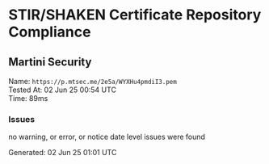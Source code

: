 # STIR/SHAKEN Certificate Repository Compliance

## Martini Security

Name: `https://p.mtsec.me/2e5a/WYXHu4pmdiI3.pem`\
Tested At: 02 Jun 25 00:54 UTC\
Time: 89ms

### Issues

no warning, or error, or notice date level issues were found

Generated: 02 Jun 25 01:01 UTC